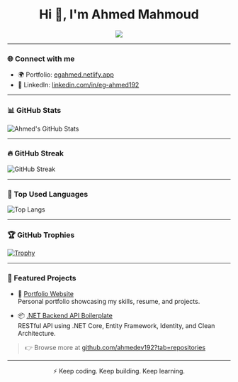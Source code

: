 <!-- Profile README for ahmedev192 -->

<h1 align="center">Hi 👋, I'm Ahmed Mahmoud</h1>

<p align="center">
  <img src="https://readme-typing-svg.herokuapp.com?font=Fira+Code&size=22&duration=3000&pause=1000&color=36BCF7&center=true&vCenter=true&width=435&lines=Ahmed+Mahmoud;Backend+.NET+Developer;Building+APIs+%7C+Django+%7C+React+%7C+SQL;Passionate+about+clean+architecture" />
</p>

---

### 🌐 Connect with me

- 🌍 Portfolio: [egahmed.netlify.app](https://egahmed.netlify.app/)
- 💼 LinkedIn: [linkedin.com/in/eg-ahmed192](https://www.linkedin.com/in/eg-ahmed192)

---

### 📊 GitHub Stats

![Ahmed's GitHub Stats](https://github-readme-stats.vercel.app/api?username=ahmedev192&show_icons=true&theme=tokyonight&hide_rank=true)

---

### 🔥 GitHub Streak

![GitHub Streak](https://github-readme-streak-stats.herokuapp.com/?user=ahmedev192&theme=tokyonight)

---

### 🧠 Top Used Languages

![Top Langs](https://github-readme-stats.vercel.app/api/top-langs/?username=ahmedev192&layout=compact&theme=tokyonight)

---

### 🏆 GitHub Trophies

[![Trophy](https://github-profile-trophy.vercel.app/?username=ahmedev192&theme=gruvbox&row=1)](https://github.com/ryo-ma/github-profile-trophy)

---

### 🚀 Featured Projects

- 🔗 [Portfolio Website](https://egahmed.netlify.app/)  
  Personal portfolio showcasing my skills, resume, and projects.

- 📦 [.NET Backend API Boilerplate](https://github.com/ahmedev192)  
  RESTful API using .NET Core, Entity Framework, Identity, and Clean Architecture.

> 👉 Browse more at [github.com/ahmedev192?tab=repositories](https://github.com/ahmedev192?tab=repositories)

---

<p align="center">
  ⚡ Keep coding. Keep building. Keep learning.
</p>




